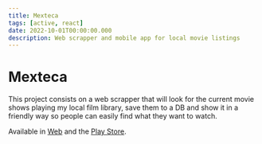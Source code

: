 ```yaml
---
title: Mexteca
tags: [active, react]
date: 2022-10-01T00:00:00.000
description: Web scrapper and mobile app for local movie listings
---
```


# Mexteca

This project consists on a web scrapper that will look for the current movie shows playing my local film library, save them to a DB and show it in a friendly way so people can easily find what they want to watch.

Available in [Web](https://cesargdm.github.io/mexteca/) and the [Play Store](https://play.google.com/store/apps/details?id=com.cesargdm.mexteca).
